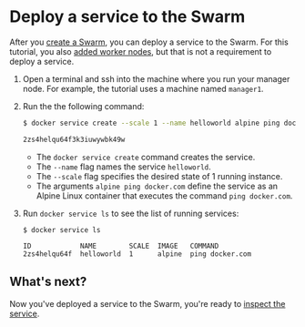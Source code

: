 <!--[metadata]>
+++
title = "Deploy a service"
description = "Deploy the application"
keywords = ["tutorial, cluster management, swarm"]
[menu.main]
identifier="deploy-application"
parent="swarm-tutorial"
weight=16
advisory = "rc"
+++
<![end-metadata]-->

# Deploy a service to the Swarm

After you [create a Swarm](create-swarm.md), you can deploy a service to the
Swarm. For this tutorial, you also [added worker nodes](add-nodes.md), but that
is not a requirement to deploy a service.

1. Open a terminal and ssh into the machine where you run your manager node. For
example, the tutorial uses a machine named `manager1`.

2. Run the the following command:

    ```bash
    $ docker service create --scale 1 --name helloworld alpine ping docker.com

    2zs4helqu64f3k3iuwywbk49w
    ```

    * The `docker service create` command creates the service.
    * The `--name` flag names the service `helloworld`.
    * The `--scale` flag specifies the desired state of 1 running instance.
    * The arguments `alpine ping docker.com` define the service as an Alpine
    Linux container that executes the command `ping docker.com`.

3. Run `docker service ls` to see the list of running services:

    ```
    $ docker service ls

    ID            NAME        SCALE  IMAGE   COMMAND
    2zs4helqu64f  helloworld  1      alpine  ping docker.com
    ```

## What's next?

Now you've deployed a service to the Swarm, you're ready to [inspect the service](inspect-service.md).

<p style="margin-bottom:300px">&nbsp;</p>
